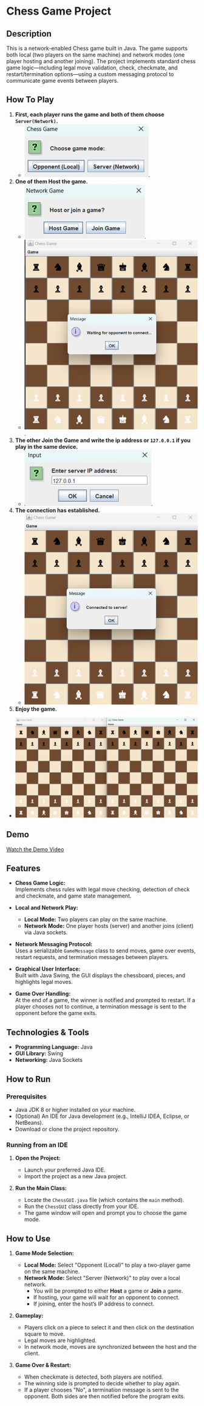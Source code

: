 
# Chess Game Project

## Description

This is a network-enabled Chess game built in Java. The game supports both local (two players on the same machine) and network modes (one player hosting and another joining). The project implements standard chess game logic—including legal move validation, check, checkmate, and restart/termination options—using a custom messaging protocol to communicate game events between players.

## How To Play
1. **First, each player runs the game and both of them choose `Server(Network)`.**
   - ![Screenshot 1](1.png).
2. **One of them Host the game.**
   - ![Screenshot 2](2.png).
   - ![Screenshot 3](3.png).
3. **The other Join the Game and write the ip address or `127.0.0.1` if you play in the same device.**
   - ![Screenshot 4](4.png).
4. **The connection has established.**
   - ![Screenshot 5](5.png)
5. **Enjoy the game.**
  - ![Screenshot 6](6.png)

## Demo
[Watch the Demo Video](https://github.com/user-attachments/assets/8157c4a5-84b0-43a7-9530-b8397bb4b862)


## Features

- **Chess Game Logic:**  
  Implements chess rules with legal move checking, detection of check and checkmate, and game state management.
  
- **Local and Network Play:**  
  - **Local Mode:** Two players can play on the same machine.
  - **Network Mode:** One player hosts (server) and another joins (client) via Java sockets.
  
- **Network Messaging Protocol:**  
  Uses a serializable `GameMessage` class to send moves, game over events, restart requests, and termination messages between players.
  
- **Graphical User Interface:**  
  Built with Java Swing, the GUI displays the chessboard, pieces, and highlights legal moves.
  
- **Game Over Handling:**  
  At the end of a game, the winner is notified and prompted to restart. If a player chooses not to continue, a termination message is sent to the opponent before the game exits.

## Technologies & Tools

- **Programming Language:** Java
- **GUI Library:** Swing
- **Networking:** Java Sockets
## How to Run

### Prerequisites

- Java JDK 8 or higher installed on your machine.
- (Optional) An IDE for Java development (e.g., IntelliJ IDEA, Eclipse, or NetBeans).
- Download or clone the project repository.

### Running from an IDE

1.  **Open the Project:**
    
    -   Launch your preferred Java IDE.
    -   Import the project as a new Java project.
2.  **Run the Main Class:**
    
    -   Locate the `ChessGUI.java` file (which contains the `main` method).
    -   Run the `ChessGUI` class directly from your IDE.
    -   The game window will open and prompt you to choose the game mode.

## How to Use

1.  **Game Mode Selection:**
    
    -   **Local Mode:** Select "Opponent (Local)" to play a two-player game on the same machine.
    -   **Network Mode:** Select "Server (Network)" to play over a local network.
        -   You will be prompted to either **Host** a game or **Join** a game.
        -   If hosting, your game will wait for an opponent to connect.
        -   If joining, enter the host’s IP address to connect.
2.  **Gameplay:**
    
    -   Players click on a piece to select it and then click on the destination square to move.
    -   Legal moves are highlighted.
    -   In network mode, moves are synchronized between the host and the client.
3.  **Game Over & Restart:**
    
    -   When checkmate is detected, both players are notified.
    -   The winning side is prompted to decide whether to play again.
    -   If a player chooses "No", a termination message is sent to the opponent. Both sides are then notified before the program exits.


